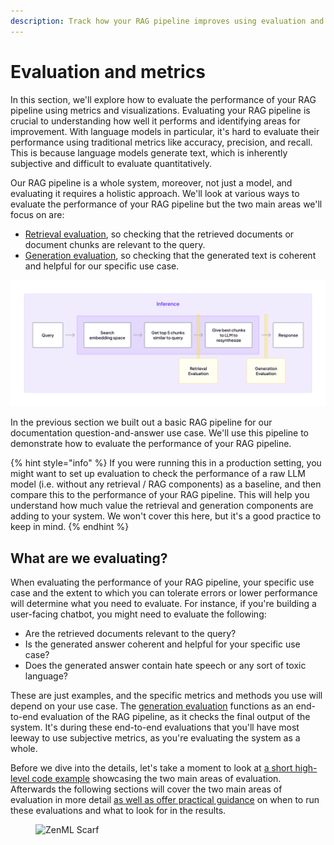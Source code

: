 ```yaml
---
description: Track how your RAG pipeline improves using evaluation and metrics.
---
```


# Evaluation and metrics

In this section, we'll explore how to evaluate the performance of your RAG pipeline using metrics and visualizations. Evaluating your RAG pipeline is crucial to understanding how well it performs and identifying areas for improvement. With language models in particular, it's hard to evaluate their performance using traditional metrics like accuracy, precision, and recall. This is because language models generate text, which is inherently subjective and difficult to evaluate quantitatively.

Our RAG pipeline is a whole system, moreover, not just a model, and evaluating it requires a holistic approach. We'll look at various ways to evaluate the performance of your RAG pipeline but the two main areas we'll focus on are:

* [Retrieval evaluation](retrieval.md), so checking that the retrieved documents or document chunks are relevant to the query.
* [Generation evaluation](generation.md), so checking that the generated text is coherent and helpful for our specific use case.

![](../../../.gitbook/assets/evaluation-two-parts.png)

In the previous section we built out a basic RAG pipeline for our documentation question-and-answer use case. We'll use this pipeline to demonstrate how to evaluate the performance of your RAG pipeline.

{% hint style="info" %}
If you were running this in a production setting, you might want to set up evaluation to check the performance of a raw LLM model (i.e. without any retrieval / RAG components) as a baseline, and then compare this to the performance of your RAG pipeline. This will help you understand how much value the retrieval and generation components are adding to your system. We won't cover this here, but it's a good practice to keep in mind.
{% endhint %}

## What are we evaluating?

When evaluating the performance of your RAG pipeline, your specific use case and the extent to which you can tolerate errors or lower performance will determine what you need to evaluate. For instance, if you're building a user-facing chatbot, you might need to evaluate the following:

* Are the retrieved documents relevant to the query?
* Is the generated answer coherent and helpful for your specific use case?
* Does the generated answer contain hate speech or any sort of toxic language?

These are just examples, and the specific metrics and methods you use will depend on your use case. The [generation evaluation](generation.md) functions as an end-to-end evaluation of the RAG pipeline, as it checks the final output of the system. It's during these end-to-end evaluations that you'll have most leeway to use subjective metrics, as you're evaluating the system as a whole.

Before we dive into the details, let's take a moment to look at [a short high-level code example](evaluation-in-65-loc.md) showcasing the two main areas of evaluation. Afterwards the following sections will cover the two main areas of evaluation in more detail [as well as offer practical guidance](evaluation-in-practice.md) on when to run these evaluations and what to look for in the results.

<figure><img src="https://static.scarf.sh/a.png?x-pxid=f0b4f458-0a54-4fcd-aa95-d5ee424815bc" alt="ZenML Scarf"><figcaption></figcaption></figure>
